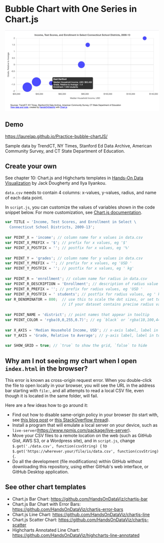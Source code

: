# Bubble Chart with One Series in Chart.js

![Bubble chart with one series](./bubble.png)

## Demo 
https://laurelap.github.io/Practice-bubble-chartJS/

Sample data by TrendCT, NY Times, Stanford Ed Data Archive, American Community Survey,
and CT State Department of Education.

## Create your own
See chapter 10: Chart.js and Highcharts templates in [Hands-On Data Visualization](https://handsondataviz.org) by Jack Dougherty and Ilya Ilyankou.

`data.csv` needs to contain 4 columns: x-values, y-values, radius, and name of each data point.

In `script.js`, you can customize the values of variables shown in the code snippet below. For more customization, see [Chart.js documentation](https://www.chartjs.org/docs/latest/).

```javascript
var TITLE = 'Income, Test Scores, and Enrollment in Select \
  Connecticut School Districts, 2009-13';

var POINT_X = 'income'; // column name for x values in data.csv
var POINT_X_PREFIX = '$'; // prefix for x values, eg '$'
var POINT_X_POSTFIX = ''; // postfix for x values, eg '%'

var POINT_Y = 'grades'; // column name for y values in data.csv
var POINT_Y_PREFIX = ''; // prefix for x values, eg 'USD '
var POINT_Y_POSTFIX = ''; // postfix for x values, eg ' kg'

var POINT_R = 'enrollment'; // column name for radius in data.csv
var POINT_R_DESCRIPTION = 'Enrollment'; // description of radius value
var POINT_R_PREFIX = ''; // prefix for radius values, eg 'USD '
var POINT_R_POSTFIX = ' students'; // postfix for radius values, eg ' kg'
var R_DENOMINATOR = 800;  // use this to scale the dot sizes, or set to 1
                          // if your dataset contains precise radius values

var POINT_NAME = 'district'; // point names that appear in tooltip
var POINT_COLOR = 'rgba(0,0,255,0.7)'; // eg `black` or `rgba(10,100,44,0.8)`

var X_AXIS = 'Median Household Income, USD'; // x-axis label, label in tooltip
var Y_AXIS = 'Grade, Relative to Average'; // y-axis label, label in tooltip

var SHOW_GRID = true; // `true` to show the grid, `false` to hide
```

## Why am I not seeing my chart when I open `index.html` in the browser?
This error is known as cross-origin request error. When you double-click the file to open locally in your browser, you will see the URL in the address bar starting with `file:`, and all attempts to read a local CSV file, even though it is located in the same folder, will fail.

Here are a few ideas how to go around it:
* Find out how to disable same-origin policy in your browser (to start with, see [this blog post](https://alfilatov.com/posts/run-chrome-without-cors/) or [this StackOverflow thread](https://stackoverflow.com/questions/3102819/disable-same-origin-policy-in-chrome)).
* Install a program that will emulate a local server on your device, such as `live-server`(https://www.npmjs.com/package/live-server).
* Move your CSV files to a remote location on the web (such as GitHub Gist, AWS S3, or a Wordpress site),
and in `script.js`, change `$.get('./data.csv', function(csvString) {` to `$.get('https://wherever.your/file/is/data.csv', function(csvString) {`.
* Do all the development (file modifications) within GitHub without downloading this repository, using either GitHub's web interface, or GitHub Desktop application.

## See other chart templates
* Chart.js Bar Chart: https://github.com/HandsOnDataViz/chartjs-bar
* Chart.js Bar Chart with Error Bars: https://github.com/HandsOnDataViz/chartjs-error-bars
* Chart.js Line Chart: https://github.com/HandsOnDataViz/chartjs-line
* Chart.js Scatter Chart: https://github.com/HandsOnDataViz/chartjs-scatter
* Highcharts Annotated Line Chart: https://github.com/HandsOnDataViz/highcharts-line-annotated
